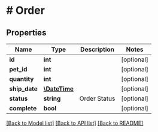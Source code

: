 # # Order

## Properties

Name | Type | Description | Notes
------------ | ------------- | ------------- | -------------
**id** | **int** |  | [optional]
**pet_id** | **int** |  | [optional]
**quantity** | **int** |  | [optional]
**ship_date** | [**\DateTime**](\DateTime.md) |  | [optional]
**status** | **string** | Order Status | [optional]
**complete** | **bool** |  | [optional]

[[Back to Model list]](../../README.md#models) [[Back to API list]](../../README.md#endpoints) [[Back to README]](../../README.md)

